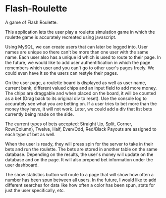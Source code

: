 # Flash-Roulette
A game of Flash Roulette. 

This application lets the user play a roulette simulation game in which the roulette game is accurately recreated using javascript.

Using MySQL, we can create users that can later be logged into. User names are unique so there can't be more than one user with the same name. Each user also has a unique id which is used to route to their page. In the future, we would like to add user authentification in which the page remembers which user and you can't go to other user's pages freely. We could even have it so the users can restyle their pages.

On the user page, a roulette board is displayed as well as user name, current bank, different valued chips and an input field to add more money. The chips are draggable and when placed on the board, it will be counted as a bet (Drag back to its original div to reset). Use the console log to accurately see what you are betting on. If a user tries to bet more than the money they have, it will not work. Later, we could add a div that list bets currently being made on the side. 

The current types of bets accepted: Straight Up, Split, Corner, Row(Column), Twelve, Half, Even/Odd, Red/Black
Payouts are assigned to each type of bet as well.

When the user is ready, they will press spin for the server to take in their bets and run the roulette. The bets are stored in another table on the same database. Depending on the results, the user's money will update on the database and on the page. It will also prepend bet information under the user dashboard.

The show statistics button will route to a page that will show how often a number has been spun between all users. In the future, I would like to add different searches for data like how often a color has been spun, stats for just the user specifically, etc.
